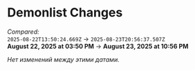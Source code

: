 # Demonlist Changes

_Compared:_<br />
`2025-08-22T13:50:24.669Z` → `2025-08-23T20:56:37.507Z`<br />
**August 22, 2025 at 03:50 PM** → **August 23, 2025 at 10:56 PM**


_Нет изменений между этими датами._
